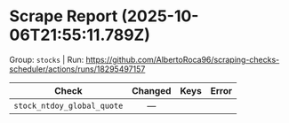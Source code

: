 # Scrape Report (2025-10-06T21:55:11.789Z)

Group: `stocks`  |  Run: https://github.com/AlbertoRoca96/scraping-checks-scheduler/actions/runs/18295497157

| Check | Changed | Keys | Error |
|---|:---:|:--|:--|
| `stock_ntdoy_global_quote` | — |  |  |
